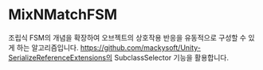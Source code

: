 # MixNMatchFSM

조립식 FSM의 개념을 확장하여 오브젝트의 상호작용 반응을 유동적으로 구성할 수 있게 하는 알고리즘입니다. https://github.com/mackysoft/Unity-SerializeReferenceExtensions의 SubclassSelector 기능을 활용합니다.
